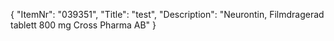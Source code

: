 {
  "ItemNr": "039351",
  "Title": "test",
  "Description": "Neurontin, Filmdragerad tablett 800 mg Cross Pharma AB"
}